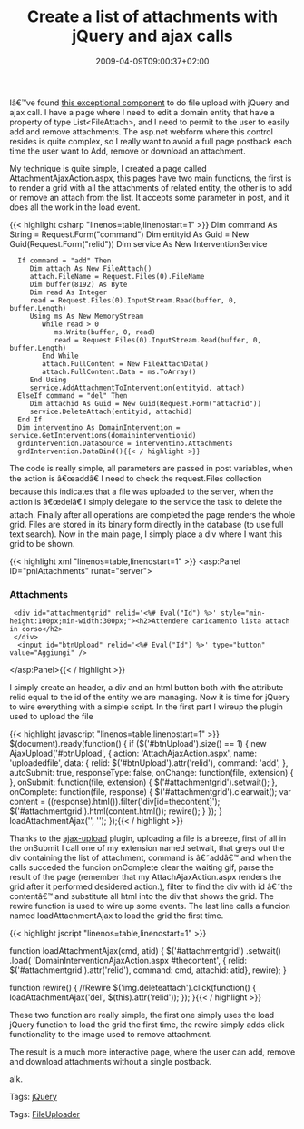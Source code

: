 ﻿---
title: "Create a list of attachments with jQuery and ajax calls"
description: ""
date: 2009-04-09T09:00:37+02:00
draft: false
tags: [JQuery]
categories: [JQuery]
---
Iâ€™ve found [this exceptional component](http://valums.com/ajax-upload/) to do file upload with jQuery and ajax call. I have a page where I need to edit a domain entity that have a property of type List&lt;FileAttach&gt;, and I need to permit to the user to easily add and remove attachments. The asp.net webform where this control resides is quite complex, so I really want to avoid a full page postback each time the user want to Add, remove or download an attachment.

My technique is quite simple, I created a page called AttachmentAjaxAction.aspx, this pages have two main functions, the first is to render a grid with all the attachments of related entity, the other is to add or remove an attach from the list. It accepts some parameter in post, and it does all the work in the load event.

{{< highlight csharp "linenos=table,linenostart=1" >}}
      Dim command As String = Request.Form("command")
      Dim entityid As Guid = New Guid(Request.Form("relid"))
      Dim service As New InterventionService

      If command = "add" Then
         Dim attach As New FileAttach()
         attach.FileName = Request.Files(0).FileName
         Dim buffer(8192) As Byte
         Dim read As Integer
         read = Request.Files(0).InputStream.Read(buffer, 0, buffer.Length)
         Using ms As New MemoryStream
            While read > 0
               ms.Write(buffer, 0, read)
               read = Request.Files(0).InputStream.Read(buffer, 0, buffer.Length)
            End While
            attach.FullContent = New FileAttachData()
            attach.FullContent.Data = ms.ToArray()
         End Using
         service.AddAttachmentToIntervention(entityid, attach)
      ElseIf command = "del" Then
         Dim attachid As Guid = New Guid(Request.Form("attachid"))
         service.DeleteAttach(entityid, attachid)
      End If
      Dim interventino As DomainIntervention = service.GetInterventions(domaininterventionid)
      grdIntervention.DataSource = interventino.Attachments
      grdIntervention.DataBind(){{< / highlight >}}

<!-- Code inserted with Steve Dunn's Windows Live Writer Code Formatter Plugin.  http://dunnhq.com -->

The code is really simple, all parameters are passed in post variables, when the action is â€œaddâ€ I need to check the request.Files collection because this indicates that a file was uploaded to the server, when the action is â€œdelâ€ I simply delegate to the service the task to delete the attach. Finally after all operations are completed the page renders the whole grid. Files are stored in its binary form directly in the database (to use full text search). Now in the main page, I simply place a div where I want this grid to be shown.

{{< highlight xml "linenos=table,linenostart=1" >}}
 <asp:Panel ID="pnlAttachments" runat="server">
      <h3>Attachments</h3>

     <div id="attachmentgrid" relid='<%# Eval("Id") %>' style="min-height:100px;min-width:300px;"><h2>Attendere caricamento lista attach in corso</h2>
     </div>
      <input id="btnUpload" relid='<%# Eval("Id") %>' type="button" value="Aggiungi" />
   </asp:Panel>{{< / highlight >}}

<!-- Code inserted with Steve Dunn's Windows Live Writer Code Formatter Plugin.  http://dunnhq.com -->

I simply create an header, a div and an html button both with the attribute relid equal to the id of the entity we are managing. Now it is time for jQuery to wire everything with a simple script. In the first part I wireup the plugin used to upload the file

{{< highlight javascript "linenos=table,linenostart=1" >}}
$(document).ready(function() {
   if ($('#btnUpload').size() == 1) {
    new AjaxUpload('#btnUpload', {
      action: 'AttachAjaxAction.aspx',
      name: 'uploadedfile',
      data: {
         relid: $('#btnUpload').attr('relid'),
         command: 'add',
      },
      autoSubmit: true,
      responseType: false,
      onChange: function(file, extension) { },
      onSubmit: function(file, extension) { 
         $('#attachmentgrid').setwait();
      },
      onComplete: function(file, response) {
         $('#attachmentgrid').clearwait();
         var content = $($(response).html()).filter('div[id=thecontent]');
         $('#attachmentgrid').html(content.html());
         rewire();
      }
   });
  }
  loadAttachmentAjax('', '');
});{{< / highlight >}}

<!-- Code inserted with Steve Dunn's Windows Live Writer Code Formatter Plugin.  http://dunnhq.com -->

Thanks to the [ajax-upload](http://valums.com/ajax-upload/) plugin, uploading a file is a breeze, first of all in the onSubmit I call one of my extension named setwait, that greys out the div containing the list of attachment, command is â€˜addâ€™ and when the calls succeded the funcion onComplete clear the waiting gif, parse the result of the page (remember that my AttachAjaxAction.aspx renders the grid after it performed desidered action.), filter to find the div with id â€˜the contentâ€™ and substitute all html into the div that shows the grid. The rewire function is used to wire up some events. The last line calls a funcion named loadAttachmentAjax to load the grid the first time.

{{< highlight jscript "linenos=table,linenostart=1" >}}

function loadAttachmentAjax(cmd, atid) {
   $('#attachmentgrid')
     .setwait()
     .load(
         'DomainInterventionAjaxAction.aspx #thecontent',
         { relid: $('#attachmentgrid').attr('relid'), command: cmd, attachid: atid}, 
         rewire);
}

function rewire() {
   //Rewire 
   $('img.deleteattach').click(function() {
      loadAttachmentAjax('del', $(this).attr('relid'));
   });
}{{< / highlight >}}

<!-- Code inserted with Steve Dunn's Windows Live Writer Code Formatter Plugin.  http://dunnhq.com -->

These two function are really simple, the first one simply uses the load jQuery function to load the grid the first time, the rewire simply adds click functionality to the image used to remove attachment.

The result is a much more interactive page, where the user can add, remove and download attachments without a single postback.

alk.

Tags: [jQuery](http://technorati.com/tag/jQuery)

Tags: [FileUploader](http://technorati.com/tag/FileUploader)
